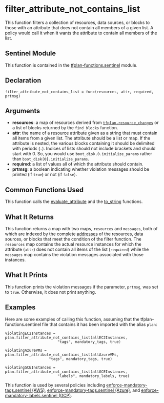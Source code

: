 # filter_attribute_not_contains_list
This function filters a collection of resources, data sources, or blocks to those with an attribute that does not contain all members of a given list. A policy would call it when it wants the attribute to contain all members of the list.

## Sentinel Module
This function is contained in the [tfplan-functions.sentinel](../tfplan-functions.sentinel) module.

## Declaration
`filter_attribute_not_contains_list = func(resources, attr, required, prtmsg)`

## Arguments
* **resources**: a map of resources derived from [`tfplan.resource_changes`](https://www.terraform.io/docs/cloud/sentinel/import/tfplan-v2.html#the-resource_changes-collection) or a list of blocks returned by the `find_blocks` function.
* **attr**: the name of a resource attribute given as a string that must contain all items from a given list. The attribute should be a list or map. If the attribute is nested, the various blocks containing it should be delimited with periods (`.`). Indices of lists should not include brackets and should start with 0. So, you would use `boot_disk.0.initialize_params` rather than `boot_disk[0].initialize_params`.
* **required**: a list of values all of which the attribute should contain.
* **prtmsg**: a boolean indicating whether violation messages should be printed (if `true`) or not (if `false`).

## Common Functions Used
This function calls the [evaluate_attribute](./evaluate_attribute.md) and the [to_string](./to_string.md) functions.

## What It Returns
This function returns a map with two maps, `resources` and `messages`, both of which are indexed by the complete [addresses](https://www.terraform.io/docs/internals/resource-addressing.html) of the resources, data sources, or blocks that meet the condition of the filter function. The `resources` map contains the actual resource instances for which the attribute (`attr`) does not contain all items of the list (`required`) while the `messages` map contains the violation messages associated with those instances.

## What It Prints
This function prints the violation messages if the parameter, `prtmsg`, was set to `true`. Otherwise, it does not print anything.

## Examples
Here are some examples of calling this function, assuming that the tfplan-functions.sentinel file that contains it has been imported with the alias `plan`:
```
violatingEC2Instances = plan.filter_attribute_not_contains_list(allEC2Instances,
                        "tags", mandatory_tags, true)

violatingAzureVMs = plan.filter_attribute_not_contains_list(allAzureVMs,
                    "tags", mandatory_tags, true)

violatingGCEInstances = plan.filter_attribute_not_contains_list(allGCEInstances,
                        "labels", mandatory_labels, true)
```

This function is used by several policies including [enforce-mandatory-tags.sentinel (AWS)](../../../aws/enforce-mandatory-tags.sentinel), [enforce-mandatory-tags.sentinel (Azure)](../../../azure/enforce-mandatory-tags.sentinel), and [enforce-mandatory-labels.sentinel (GCP)](../../../gcp/enforce-mandatory-labels.sentinel).
